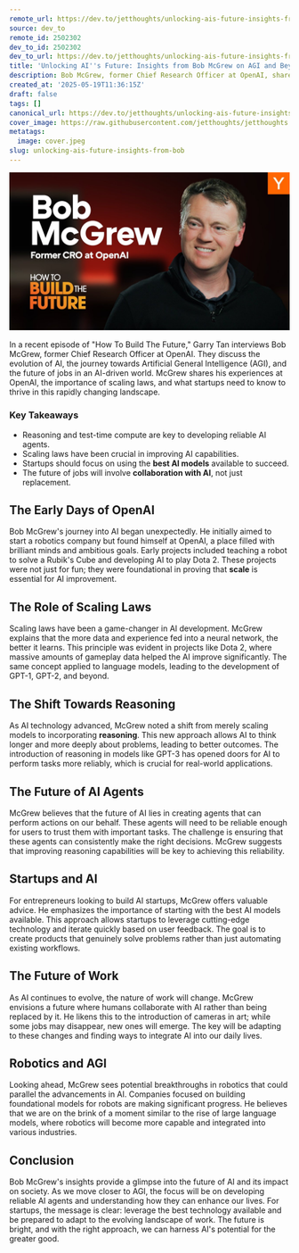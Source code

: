 ```yaml
---
remote_url: https://dev.to/jetthoughts/unlocking-ais-future-insights-from-bob-mcgrew-on-agi-and-beyond-526h
source: dev_to
remote_id: 2502302
dev_to_id: 2502302
dev_to_url: https://dev.to/jetthoughts/unlocking-ais-future-insights-from-bob-mcgrew-on-agi-and-beyond-526h
title: 'Unlocking AI''s Future: Insights from Bob McGrew on AGI and Beyond'
description: Bob McGrew, former Chief Research Officer at OpenAI, shares insights on AI's evolution, the importance of scaling laws, and the future of jobs in an AI-driven world. Discover how reasoning and advanced AI agents will shape our future.
created_at: '2025-05-19T11:36:15Z'
draft: false
tags: []
canonical_url: https://dev.to/jetthoughts/unlocking-ais-future-insights-from-bob-mcgrew-on-agi-and-beyond-526h
cover_image: https://raw.githubusercontent.com/jetthoughts/jetthoughts.github.io/master/content/blog/unlocking-ais-future-insights-from-bob/cover.jpeg
metatags:
  image: cover.jpeg
slug: unlocking-ais-future-insights-from-bob
---
```

[![Unlocking AI's Future: Insights from Bob McGrew on AGI and Beyond](file_0.jpg)](https://www.youtube.com/watch?v=eW7rUtYHD9U)

In a recent episode of "How To Build The Future," Garry Tan interviews Bob McGrew, former Chief Research Officer at OpenAI. They discuss the evolution of AI, the journey towards Artificial General Intelligence (AGI), and the future of jobs in an AI-driven world. McGrew shares his experiences at OpenAI, the importance of scaling laws, and what startups need to know to thrive in this rapidly changing landscape.

### Key Takeaways

*   Reasoning and test-time compute are key to developing reliable AI agents.
*   Scaling laws have been crucial in improving AI capabilities.
*   Startups should focus on using the **best AI models** available to succeed.
*   The future of jobs will involve **collaboration with AI**, not just replacement.

## The Early Days of OpenAI

Bob McGrew's journey into AI began unexpectedly. He initially aimed to start a robotics company but found himself at OpenAI, a place filled with brilliant minds and ambitious goals. Early projects included teaching a robot to solve a Rubik's Cube and developing AI to play Dota 2. These projects were not just for fun; they were foundational in proving that **scale** is essential for AI improvement.

## The Role of Scaling Laws

Scaling laws have been a game-changer in AI development. McGrew explains that the more data and experience fed into a neural network, the better it learns. This principle was evident in projects like Dota 2, where massive amounts of gameplay data helped the AI improve significantly. The same concept applied to language models, leading to the development of GPT-1, GPT-2, and beyond.

## The Shift Towards Reasoning

As AI technology advanced, McGrew noted a shift from merely scaling models to incorporating **reasoning**. This new approach allows AI to think longer and more deeply about problems, leading to better outcomes. The introduction of reasoning in models like GPT-3 has opened doors for AI to perform tasks more reliably, which is crucial for real-world applications.

## The Future of AI Agents

McGrew believes that the future of AI lies in creating agents that can perform actions on our behalf. These agents will need to be reliable enough for users to trust them with important tasks. The challenge is ensuring that these agents can consistently make the right decisions. McGrew suggests that improving reasoning capabilities will be key to achieving this reliability.

## Startups and AI

For entrepreneurs looking to build AI startups, McGrew offers valuable advice. He emphasizes the importance of starting with the best AI models available. This approach allows startups to leverage cutting-edge technology and iterate quickly based on user feedback. The goal is to create products that genuinely solve problems rather than just automating existing workflows.

## The Future of Work

As AI continues to evolve, the nature of work will change. McGrew envisions a future where humans collaborate with AI rather than being replaced by it. He likens this to the introduction of cameras in art; while some jobs may disappear, new ones will emerge. The key will be adapting to these changes and finding ways to integrate AI into our daily lives.

## Robotics and AGI

Looking ahead, McGrew sees potential breakthroughs in robotics that could parallel the advancements in AI. Companies focused on building foundational models for robots are making significant progress. He believes that we are on the brink of a moment similar to the rise of large language models, where robotics will become more capable and integrated into various industries.

## Conclusion

Bob McGrew's insights provide a glimpse into the future of AI and its impact on society. As we move closer to AGI, the focus will be on developing reliable AI agents and understanding how they can enhance our lives. For startups, the message is clear: leverage the best technology available and be prepared to adapt to the evolving landscape of work. The future is bright, and with the right approach, we can harness AI's potential for the greater good.